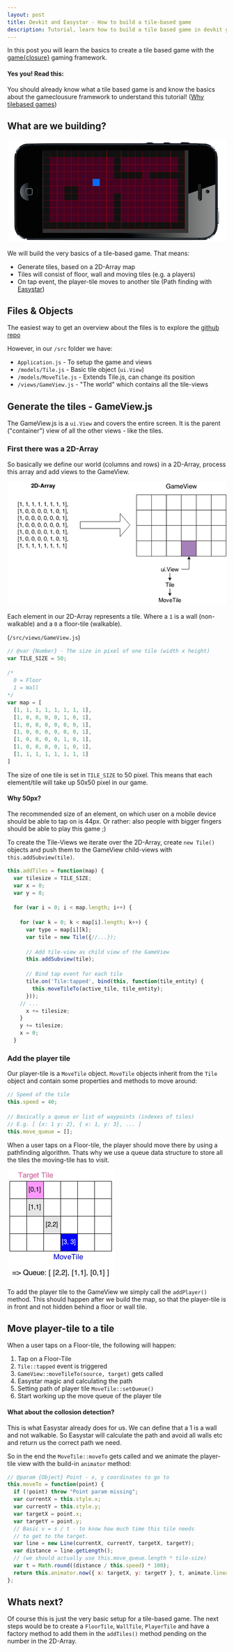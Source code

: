 ```yaml
---
layout: post
title: Devkit and Easystar - How to build a tile-based game
description: Tutorial, learn how to build a tile based game in devkit gameclosure
---
```


<div class="message">
In this post you will learn the basics to create a tile based game with the <a href="http://gameclosure.com">game{closure}</a> gaming framework.
</div>

<div class="message message_warning">
<h4>Yes you! Read this:</h4>
You should already know what a tile based game is and know the basics about the gameclousure framework to understand this tutorial! (<a href="http://www.tonypa.pri.ee/tbw/tut00.html" target="_blank">Why tilebased games</a>)
</div>

## What are we building?

<img src="/public/posts/devkit_tilebased_game.png" alt="Devkit a tile based game" class="image_responsive">

We will build the very basics of a tile-based game. That means:

* Generate tiles, based on a 2D-Array map
* Tiles will consist of floor, wall and moving tiles (e.g. a players)
* On tap event, the player-tile moves to another tile (Path finding with [Easystar](http://www.easystarjs.com/))

## Files & Objects

The easiest way to get an overview about the files is to explore the [github repo](http://github.com/)

However, in our `/src` folder we have:

* `Application.js` - To setup the game and views
* `/models/Tile.js` - Basic tile object (`ui.View`)
* `/models/MoveTile.js` - Extends Tile.js, can change its position
* `/views/GameView.js` - "The world" which contains all the tile-views

## Generate the tiles - GameView.js

The GameView.js is a `ui.View` and covers the entire screen. It is the parent ("container") view of all the other views - like the tiles.

### First there was a 2D-Array

So basically we define our world (columns and rows) in a 2D-Array, process this array and add views to the GameView.

<img src="/public/posts/devkit_uml.png" class="image_responsive">

Each element in our 2D-Array represents a tile. Where a `1` is a wall (non-walkable) and a `0` a floor-tile (walkable).

(`/src/views/GameView.js`)

```javascript
// @var {Number} - The size in pixel of one tile (width x height)
var TILE_SIZE = 50;

/*
  0 = Floor
  1 = Wall
*/
var map = [
  [1, 1, 1, 1, 1, 1, 1, 1],
  [1, 0, 0, 0, 0, 1, 0, 1],
  [1, 0, 0, 0, 0, 0, 0, 1],
  [1, 0, 0, 0, 0, 0, 0, 1],
  [1, 0, 0, 0, 0, 1, 0, 1],
  [1, 0, 0, 0, 0, 1, 0, 1],
  [1, 1, 1, 1, 1, 1, 1, 1]
]
```

The size of one tile is set in `TILE_SIZE` to 50 pixel. This means that each element/tile will take up 50x50 pixel in our game.

<div class="message message_info">
<h4>Why 50px?</h4>
The recommended size of an element, on which user on a mobile device should be able to tap on is 44px. Or rather: also people with bigger fingers should be able to play this game ;)
</div>

To create the Tile-Views we iterate over the 2D-Array, create `new Tile()` objects and push them to the GameView child-views with `this.addSubview(tile)`.

```javascript
this.addTiles = function(map) {
  var tilesize = TILE_SIZE;
  var x = 0;
  var y = 0;

  for (var i = 0; i < map.length; i++) {

    for (var k = 0; k < map[i].length; k++) {
      var type = map[i][k];
      var tile = new Tile({//...});

      // Add tile-view as child view of the GameView
      this.addSubview(tile);

      // Bind tap event for each tile
      tile.on('Tile:tapped', bind(this, function(tile_entity) {
        this.moveTileTo(active_tile, tile_entity);
      }));
    // ...
      x += tilesize;
    }
    y += tilesize;
    x = 0;
  }
```

### Add the player tile

Our player-tile is a `MoveTile` object. `MoveTile` objects inherit from the `Tile` object and contain some
properties and methods to move around:

```javascript
// Speed of the tile
this.speed = 40;

// Basically a queue or list of waypoints (indexes of tiles)
// E.g. [ {x: 1 y: 2}, { x: 1, y: 3}, ... ]
this.move_queue = [];
```

When a user taps on a Floor-tile, the player should move there by using a pathfinding algorithm.
Thats why we use a queue data structure to store all the tiles the moving-tile has to visit.

<img src="/public/posts/devkit_queue.png" class="image_responsive">

To add the player tile to the GameView we simply call the ``addPlayer()`` method. This should happen after we build the map, so that the player-tile is in front and not hidden behind a floor or wall tile.


## Move player-tile to a tile

When a user taps on a Floor-tile, the following will happen:

1. Tap on a Floor-Tile
2. `Tile::tapped` event is triggered
3. `GameView::moveTileTo(source, target)` gets called
4. Easystar magic and calculating the path
5. Setting path of player tile `MoveTile::setQueue()`
6. Start working up the move queue of the player tile

<div class="message message_warning">
  <h4>What about the collosion detection?</h4>
  This is what Easystar already does for us. We can define that a 1 is a wall and not walkable. So Easystar will calculate the path and avoid all walls etc and return us the correct path we need.
</div>

So in the end the `MoveTile::moveTo` gets called and we animate the player-tile view with the build-in `animator` method:

```javascript
// @param {Object} Point - x, y coordinates to go to
this.moveTo = function(point) {
  if (!point) throw "Point param missing";
  var currentX = this.style.x;
  var currentY = this.style.y;
  var targetX = point.x;
  var targetY = point.y;
  // Basic v = s / t - to know how much time this tile needs
  // to get to the target.
  var line = new Line(currentX, currentY, targetX, targetY);
  var distance = line.getLength();
  // (we should actually use this.move_queue.length * tile-size)
  var t = Math.round((distance / this.speed) * 100);
  return this.animator.now({ x: targetX, y: targetY }, t, animate.linear);
};
```

## Whats next?

Of course this is just the very basic setup for a tile-based game.
The next steps would be to create a `FloorTile`, `WallTile`, `PlayerTile` and have a factory method to add them in the `addTiles()` method pending on the number in the 2D-Array.

